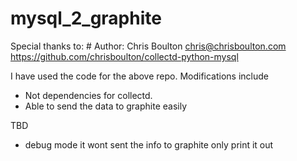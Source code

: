 # mysql_2_graphite

Special thanks to: # Author: Chris Boulton <chris@chrisboulton.com> https://github.com/chrisboulton/collectd-python-mysql

I have used the code for the above repo. 
Modifications include 
  * Not dependencies for collectd. 
  * Able to send the data to graphite easily

TBD
 * debug mode it wont sent the info to graphite only print it out
